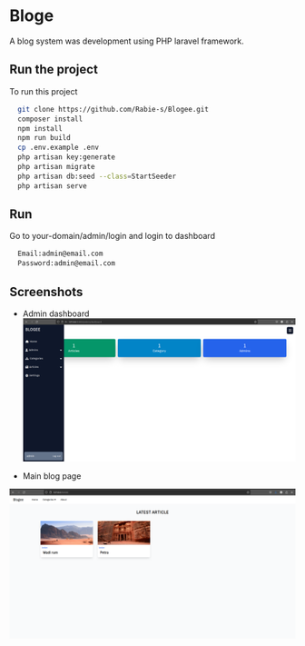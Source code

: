 
# Bloge

A blog system was development using PHP laravel framework.




## Run the project

To run this project

```bash
  git clone https://github.com/Rabie-s/Blogee.git
  composer install
  npm install
  npm run build
  cp .env.example .env
  php artisan key:generate
  php artisan migrate
  php artisan db:seed --class=StartSeeder
  php artisan serve
```


## Run

Go to your-domain/admin/login and login to dashboard

```bash
  Email:admin@email.com
  Password:admin@email.com

```




## Screenshots

- Admin dashboard
![App Screenshot](https://github.com/Rabie-s/Blogee/blob/master/screenshots/admin-dashboard.png?raw=true)


- Main blog page 

![App Screenshot](https://github.com/Rabie-s/Blogee/blob/master/screenshots/main.png?raw=true)
